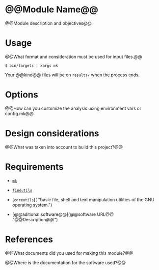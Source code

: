 @@Module Name@@
===============

@@Module description and objectives@@

# Usage

@@What format and consideration must be used for input files.@@

```
$ bin/targets | xargs mk
```

Your @@kind@@ files will be on `results/` when the process ends.

# Options

@@How can you customize the analysis using environment vars or config.mk@@

# Design considerations

@@What was taken into account to build this project?@@

# Requirements

- [`mk`](http://doc.cat-v.org/bell_labs/mk/mk.pdf "A successor for `make`.")

- [`findutils`](https://www.gnu.org/software/findutils/ "Basic directory searching utilities of the GNU operating system.")

- [`coreutils`]( "basic file, shell and text manipulation utilities of the GNU operating system.")

- [@@aditional software@@](@@software URL@@ "@@Description@@")

# References

@@What documents did you used for making this module?@@

@@Where is the documentation for the software used?@@
